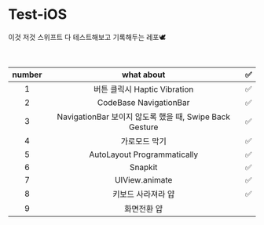 # Test-iOS
이것 저것 스위프트 다 테스트해보고 기록해두는 레포🕊

<br>

| number   |      what about      |  ✅ |
|:----------:|:-------------:|:------:|
| 1 |  버튼 클릭시 Haptic Vibration | ✅ |
| 2 |    CodeBase NavigationBar   | ✅  |
| 3 | NavigationBar 보이지 않도록 했을 때, Swipe Back Gesture |   ✅  |
| 4 | 가로모드 막기 |   ✅  |
| 5 | AutoLayout Programmatically |  ✅   |
| 6 | Snapkit |   ✅  |
| 7 | UIView.animate | ✅  |
| 8 | 키보드 사라져라 얍 | ✅ |
| 9 | 화면전환 얍 |  |
